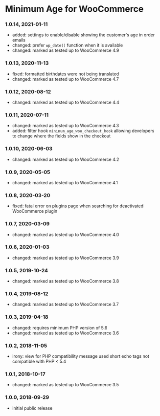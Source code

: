 # Minimum Age for WooCommerce

### 1.0.14, 2021-01-11

* added: settings to enable/disable showing the customer's age in order emails
* changed: prefer `wp_date()` function when it is available
* changed: marked as tested up to WooCommerce 4.9

### 1.0.13, 2020-11-13

* fixed: formatted birthdates were not being translated
* changed: marked as tested up to WooCommerce 4.7

### 1.0.12, 2020-08-12

* changed: marked as tested up to WooCommerce 4.4

### 1.0.11, 2020-07-11

* changed: marked as tested up to WooCommerce 4.3
* added: filter hook `mininum_age_woo_checkout_hook` allowing developers to change where the fields show in the checkout

### 1.0.10, 2020-06-03

* changed: marked as tested up to WooCommerce 4.2

### 1.0.9, 2020-05-05

* changed: marked as tested up to WooCommerce 4.1

### 1.0.8, 2020-03-20

* fixed: fatal error on plugins page when searching for deactivated WooCommerce plugin

### 1.0.7, 2020-03-09

* changed: marked as tested up to WooCommerce 4.0

### 1.0.6, 2020-01-03

* changed: marked as tested up to WooCommerce 3.9

### 1.0.5, 2019-10-24

* changed: marked as tested up to WooCommerce 3.8

### 1.0.4, 2019-08-12

* changed: marked as tested up to WooCommerce 3.7

### 1.0.3, 2019-04-18

* changed: requires minimum PHP version of 5.6
* changed: marked as tested up to WooCommerce 3.6

### 1.0.2, 2018-11-05

* irony: view for PHP compatibility message used short echo tags not compatible with PHP < 5.4

### 1.0.1, 2018-10-17

* changed: marked as tested up to WooCommerce 3.5

### 1.0.0, 2018-09-29

* initial public release
